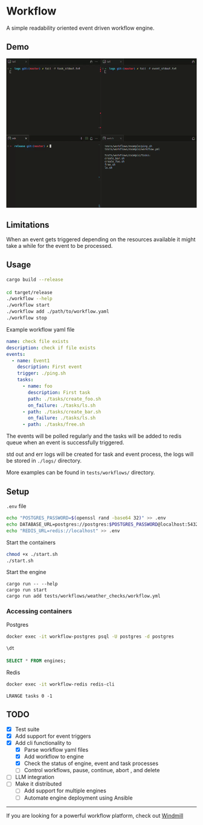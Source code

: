 # Workflow

A simple readability oriented event driven workflow engine.
## Demo
![](./demo.gif)

## Limitations

When an event gets triggered depending on the resources available it might take a while for the event to be processed.

## Usage

```bash
cargo build --release

cd target/release
./workflow --help
./workflow start
./workflow add ./path/to/workflow.yaml
./workflow stop

```

Example workflow yaml file

```yaml
name: check file exists
description: check if file exists
events:
  - name: Event1
    description: First event
    trigger: ./ping.sh
    tasks:
      - name: foo
        description: First task
        path: ./tasks/create_foo.sh
        on_failure: ./tasks/ls.sh
      - path: ./tasks/create_bar.sh
        on_failure: ./tasks/ls.sh
      - path: ./tasks/free.sh
```

The events will be polled regularly and the tasks will be added to redis queue when an event is successfully triggered.

std out and err logs will be created for task and event process, the logs will be stored in `./logs/` directory.

More examples can be found in `tests/workflows/` directory.

## Setup

`.env` file

```bash
echo "POSTGRES_PASSWORD=$(openssl rand -base64 32)" >> .env
echo DATABASE_URL=postgres://postgres:$POSTGRES_PASSWORD@localhost:5432/postgres >> .env
echo "REDIS_URL=redis://localhost" >> .env
```

Start the containers

```bash
chmod +x ./start.sh
./start.sh
```

Start the engine
```
cargo run -- --help
cargo run start
cargo run add tests/workflows/weather_checks/workflow.yml
```

### Accessing containers

Postgres

```bash
docker exec -it workflow-postgres psql -U postgres -d postgres
```

```sql
\dt

SELECT * FROM engines;
```

Redis

```bash
docker exec -it workflow-redis redis-cli
```

```redis
LRANGE tasks 0 -1
```

## TODO
- [x] Test suite
- [x] Add support for event triggers
- [x] Add cli functionality to 
  - [x] Parse workflow yaml files
  - [x] Add workflow to engine 
  - [x] Check the status of engine, event and task processes
  - [ ] Control workflows, pause, continue, abort , and delete
- [ ] LLM integration
- [ ] Make it distributed
  - [ ] Add support for multiple engines
  - [ ] Automate engine deployment using Ansible

---

If you are looking for a powerful workflow platform, check out [Windmill](https://github.com/windmill-labs/windmill)